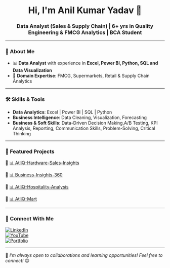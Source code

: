 <h1 align="center">Hi, I'm Anil Kumar Yadav 👋</h1>
<h3 align="center">Data Analyst (Sales & Supply Chain) | 6+ yrs in Quality Engineering & FMCG Analytics | BCA Student </h3>

---

### 🔹 About Me
- 📊 **Data Analyst** with experience in **Excel, Power BI, Python, SQL and Data Visualization**     
- 🛒 **Domain Expertise**: FMCG, Supermarkets, Retail & Supply Chain Analytics  

---

### 🛠 Skills & Tools
- **Data Analytics**: Excel | Power BI | SQL | Python 
- **Business Intelligence**: Data Cleaning, Visualization, Forecasting
- **Business & Soft Skills**: Data-Driven Decision Making,A/B Testing, KPI Analysis, Reporting, Communication Skills, Problem-Solving, Critical Thinking

---

### 📌 Featured Projects  
🔹 [📊 AtliQ-Hardware-Sales-Insights](https://github.com/aniyadav17/AtliQ-Hardware-Sales-Insights)  

🔹 [📊 Business-Insights-360](https://github.com/aniyadav17/Business_Insights_360)  

🔹 [📊 AtliQ-Hospitality-Analysis](https://github.com/aniyadav17/AtliQ-Hospitality-Analysis)

🔹 [📊 AtliQ-Mart](https://github.com/aniyadav17/AtliQ-Mart)



---

### 🔗 Connect With Me
[![LinkedIn](https://img.shields.io/badge/LinkedIn-Connect-blue?logo=linkedin)](https://www.linkedin.com/in/anil-yadav1795)  
[![YouTube](https://img.shields.io/badge/YouTube-Subscribe-red?logo=youtube)](https://www.youtube.com/@DataInShorts)  
[![Portfolio](https://img.shields.io/badge/Portfolio-View-green?logo=portfolio)](https://codebasics.io/portfolio/Anil-Kumar-Yadav)  

---

🚀 *I’m always open to collaborations and learning opportunities! Feel free to connect!* 😊  


